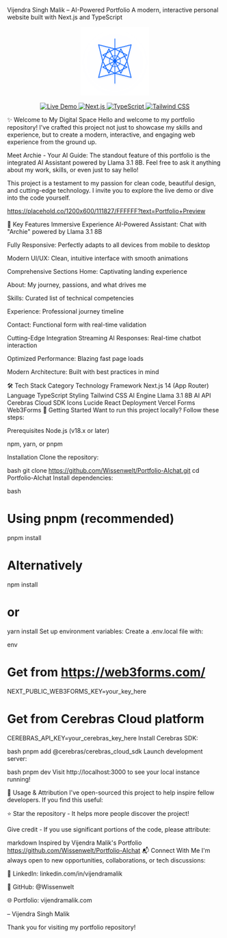 Vijendra Singh Malik – AI-Powered Portfolio
A modern, interactive personal website built with Next.js and TypeScript

<div align="center"> <a href="https://vijendramalik.com"> <img src="https://raw.githubusercontent.com/Wissenwelt/Portfolio-AIchat/main/public/logo.svg" alt="Vijendra Singh Malik Logo" width="160" /> </a> <p> <a href="https://vijendramalik.com" target="_blank"> <img src="https://img.shields.io/badge/Live_Demo-000000?style=for-the-badge&logo=vercel&logoColor=white" alt="Live Demo"> </a> <a href="https://github.com/Wissenwelt/Portfolio-AIchat"> <img src="https://img.shields.io/badge/Next.js-000000?style=for-the-badge&logo=nextdotjs&logoColor=white" alt="Next.js"/> </a> <a href="https://github.com/Wissenwelt/Portfolio-AIchat"> <img src="https://img.shields.io/badge/TypeScript-3178C6?style=for-the-badge&logo=typescript&logoColor=white" alt="TypeScript"/> </a> <a href="https://github.com/Wissenwelt/Portfolio-AIchat"> <img src="https://img.shields.io/badge/Tailwind_CSS-38B2AC?style=for-the-badge&logo=tailwind-css&logoColor=white" alt="Tailwind CSS"/> </a> </p> </div>
✨ Welcome to My Digital Space
Hello and welcome to my portfolio repository! I've crafted this project not just to showcase my skills and experience, but to create a modern, interactive, and engaging web experience from the ground up.

Meet Archie - Your AI Guide: The standout feature of this portfolio is the integrated AI Assistant powered by Llama 3.1 8B. Feel free to ask it anything about my work, skills, or even just to say hello!

This project is a testament to my passion for clean code, beautiful design, and cutting-edge technology. I invite you to explore the live demo or dive into the code yourself.

https://placehold.co/1200x600/111827/FFFFFF?text=Portfolio+Preview

🚀 Key Features
Immersive Experience
AI-Powered Assistant: Chat with "Archie" powered by Llama 3.1 8B

Fully Responsive: Perfectly adapts to all devices from mobile to desktop

Modern UI/UX: Clean, intuitive interface with smooth animations

Comprehensive Sections
Home: Captivating landing experience

About: My journey, passions, and what drives me

Skills: Curated list of technical competencies

Experience: Professional journey timeline

Contact: Functional form with real-time validation

Cutting-Edge Integration
Streaming AI Responses: Real-time chatbot interaction

Optimized Performance: Blazing fast page loads

Modern Architecture: Built with best practices in mind

🛠️ Tech Stack
Category	Technology
Framework	Next.js 14 (App Router)
Language	TypeScript
Styling	Tailwind CSS
AI Engine	Llama 3.1 8B
AI API	Cerebras Cloud SDK
Icons	Lucide React
Deployment	Vercel
Forms	Web3Forms
🔧 Getting Started
Want to run this project locally? Follow these steps:

Prerequisites
Node.js (v18.x or later)

npm, yarn, or pnpm

Installation
Clone the repository:

bash
git clone https://github.com/Wissenwelt/Portfolio-AIchat.git
cd Portfolio-AIchat
Install dependencies:

bash
# Using pnpm (recommended)
pnpm install

# Alternatively
npm install
# or
yarn install
Set up environment variables:
Create a .env.local file with:

env
# Get from https://web3forms.com/
NEXT_PUBLIC_WEB3FORMS_KEY=your_key_here

# Get from Cerebras Cloud platform
CEREBRAS_API_KEY=your_cerebras_key_here
Install Cerebras SDK:

bash
pnpm add @cerebras/cerebras_cloud_sdk
Launch development server:

bash
pnpm dev
Visit http://localhost:3000 to see your local instance running!

🙏 Usage & Attribution
I've open-sourced this project to help inspire fellow developers. If you find this useful:

⭐ Star the repository - It helps more people discover the project!

Give credit - If you use significant portions of the code, please attribute:

markdown
Inspired by Vijendra Malik's Portfolio
https://github.com/Wissenwelt/Portfolio-AIchat
📬 Connect With Me
I'm always open to new opportunities, collaborations, or tech discussions:

💼 LinkedIn: linkedin.com/in/vijendramalik

🐙 GitHub: @Wissenwelt

🌐 Portfolio: vijendramalik.com


– Vijendra Singh Malik

Thank you for visiting my portfolio repository!